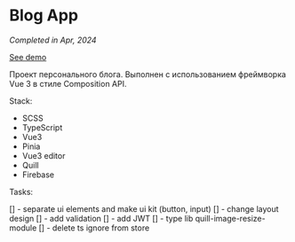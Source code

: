 # Blog App

_Completed in Apr, 2024_

[See demo]()

Проект персонального блога. Выполнен с использованием фреймворка Vue 3 в стиле Composition API.

Stack:

- SCSS
- TypeScript
- Vue3
- Pinia
- Vue3 editor
- Quill
- Firebase

Tasks:

[] - separate ui elements and make ui kit (button, input)
[] - change layout design
[] - add validation
[] - add JWT
[] - type lib quill-image-resize-module
[] - delete ts ignore from store
